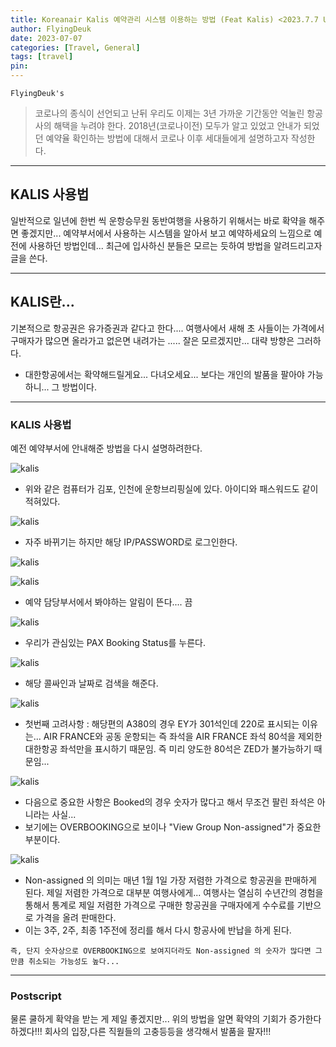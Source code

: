 ```yaml
---
title: Koreanair Kalis 예약관리 시스템 이용하는 방법 (Feat Kalis) <2023.7.7 Updated>
author: FlyingDeuk
date: 2023-07-07
categories: [Travel, General]
tags: [travel]
pin:
---
```


`FlyingDeuk's`
> 코로나의 종식이 선언되고 난뒤 우리도 이제는 3년 가까운 기간동안 억눌린 항공사의 해택을 누려야 한다. 2018년(코로나이전) 모두가 알고 있었고 안내가 되었던 예약율 확인하는 방법에 대해서 코로나 이후 세대들에게 설명하고자 작성한다.

-------

## KALIS 사용법
일반적으로 일년에 한번 씩 운항승무원 동반여행을 사용하기 위해서는 바로 확약을 해주면 좋겠지만... 예약부서에서 사용하는 시스템을 알아서 보고 예약하세요의 느낌으로 예전에 사용하던 방법인데... 최근에 입사하신 분들은 모르는 듯하여 방법을 알려드리고자 글을 쓴다.

-----------

## KALIS란...
기본적으로 항공권은 유가증권과 같다고 한다.... 여행사에서 새해 초 사들이는 가격에서 구매자가 많으면 올라가고 없은면 내려가는 ..... 잘은 모르겠지만... 대략 방향은 그러하다.
- 대한항공에서는 확약해드릴게요... 다녀오세요... 보다는 개인의 발품을 팔아야 가능하니... 그 방법이다.

-------

### KALIS 사용법
예전 예약부서에 안내해준 방법을 다시 설명하려한다. 

![kalis](/img/travel/kalis0.jpeg)
- 위와 같은 컴퓨터가 김포, 인천에 운항브리핑실에 있다. 아이디와 패스워드도 같이 적혀있다.


![kalis](/img/travel/kalis2.jpeg)
- 자주 바뀌기는 하지만 해당 IP/PASSWORD로 로그인한다.

![kalis](/img/travel/kalis3.jpeg)

![kalis](/img/travel/kalis4.jpeg)

- 예약 담당부서에서 봐야하는 알림이 뜬다.... 끔

![kalis](/img/travel/kalis5.jpeg)
- 우리가 관심있는 PAX Booking Status를 누른다.

![kalis](/img/travel/kalis6.jpeg)
- 해당 콜싸인과 날짜로 검색을 해준다. 

![kalis](/img/travel/kalis9.jpeg)
- 첫번째 고려사항 : 해당편의 A380의 경우 EY가 301석인데 220로 표시되는 이유는... AIR FRANCE와 공동 운항되는 즉 좌석을 AIR FRANCE 좌석 80석을 제외한 대한항공 좌석만을 표시하기 때문임. 즉 미리 양도한 80석은 ZED가 불가능하기 때문임...

![kalis](/img/travel/kalis7.jpeg)
- 다음으로 중요한 사항은 Booked의 경우 숫자가 많다고 해서 무조건 팔린 좌석은 아니라는 사실...
- 보기에는 OVERBOOKING으로 보이나 "View Group Non-assigned"가 중요한 부분이다.


![kalis](/img/travel/kalis8.jpeg)
- Non-assigned 의 의미는 매년 1월 1일 가장 저렴한 가격으로 항공권을 판매하게 된다. 제일 저렴한 가격으로 대부분 여행사에게... 여행사는 열심히 수년간의 경험을 통해서 통계로 제일 저렴한 가격으로 구매한 항공권을 구매자에게 수수료를 기반으로 가격을 올려 판매한다.
- 이는 3주, 2주, 최종 1주전에 정리를 해서 다시 항공사에 반납을 하게 된다.

`즉, 단지 숫자상으로 OVERBOOKING으로 보여지더라도 Non-assigned 의 숫자가 많다면 그만큼 취소되는 가능성도 높다...`

----------

### Postscript
물론 쿨하게 확약을 받는 게 제일 좋겠지만... 위의 방법을 알면 확약의 기회가 증가한다 하겠다!!!
회사의 입장,다른 직웓들의 고충등등을 생각해서 발품을 팔자!!!







   
